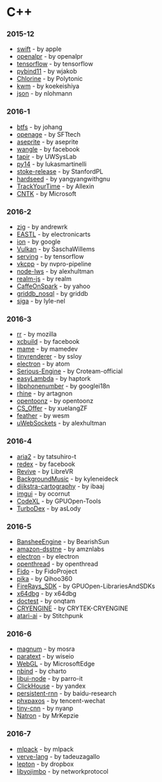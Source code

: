 # C++


### 2015-12
- [swift](https://github.com/apple/swift) - by apple
- [openalpr](https://github.com/openalpr/openalpr) - by openalpr
- [tensorflow](https://github.com/tensorflow/tensorflow) - by tensorflow
- [pybind11](https://github.com/wjakob/pybind11) - by wjakob
- [Chlorine](https://github.com/Polytonic/Chlorine) - by Polytonic
- [kwm](https://github.com/koekeishiya/kwm) - by koekeishiya
- [json](https://github.com/nlohmann/json) - by nlohmann

### 2016-1
- [btfs](https://github.com/johang/btfs) - by johang
- [openage](https://github.com/SFTtech/openage) - by SFTtech
- [aseprite](https://github.com/aseprite/aseprite) - by aseprite
- [wangle](https://github.com/facebook/wangle) - by facebook
- [tapir](https://github.com/UWSysLab/tapir) - by UWSysLab
- [py14](https://github.com/lukasmartinelli/py14) - by lukasmartinelli
- [stoke-release](https://github.com/StanfordPL/stoke-release) - by StanfordPL
- [hardseed](https://github.com/yangyangwithgnu/hardseed) - by yangyangwithgnu
- [TrackYourTime](https://github.com/Allexin/TrackYourTime) - by Allexin
- [CNTK](https://github.com/Microsoft/CNTK) - by Microsoft

### 2016-2
- [zig](https://github.com/andrewrk/zig) - by andrewrk
- [EASTL](https://github.com/electronicarts/EASTL) - by electronicarts
- [ion](https://github.com/google/ion) - by google
- [Vulkan](https://github.com/SaschaWillems/Vulkan) - by SaschaWillems
- [serving](https://github.com/tensorflow/serving) - by tensorflow
- [vkcpp](https://github.com/nvpro-pipeline/vkcpp) - by nvpro-pipeline
- [node-lws](https://github.com/alexhultman/node-lws) - by alexhultman
- [realm-js](https://github.com/realm/realm-js) - by realm
- [CaffeOnSpark](https://github.com/yahoo/CaffeOnSpark) - by yahoo
- [griddb_nosql](https://github.com/griddb/griddb_nosql) - by griddb
- [siga](https://github.com/lyle-nel/siga) - by lyle-nel

### 2016-3
- [rr](https://github.com/mozilla/rr) - by mozilla
- [xcbuild](https://github.com/facebook/xcbuild) - by facebook
- [mame](https://github.com/mamedev/mame) - by mamedev
- [tinyrenderer](https://github.com/ssloy/tinyrenderer) - by ssloy
- [electron](https://github.com/atom/electron) - by atom
- [Serious-Engine](https://github.com/Croteam-official/Serious-Engine) - by Croteam-official
- [easyLambda](https://github.com/haptork/easyLambda) - by haptork
- [libphonenumber](https://github.com/googlei18n/libphonenumber) - by googlei18n
- [rhine](https://github.com/artagnon/rhine) - by artagnon
- [opentoonz](https://github.com/opentoonz/opentoonz) - by opentoonz
- [CS_Offer](https://github.com/xuelangZF/CS_Offer) - by xuelangZF
- [feather](https://github.com/wesm/feather) - by wesm
- [uWebSockets](https://github.com/alexhultman/uWebSockets) - by alexhultman

### 2016-4
- [aria2](https://github.com/tatsuhiro-t/aria2) - by tatsuhiro-t
- [redex](https://github.com/facebook/redex) - by facebook
- [Revive](https://github.com/LibreVR/Revive) - by LibreVR
- [BackgroundMusic](https://github.com/kyleneideck/BackgroundMusic) - by kyleneideck
- [dijkstra-cartography](https://github.com/ibaaj/dijkstra-cartography) - by ibaaj
- [imgui](https://github.com/ocornut/imgui) - by ocornut
- [CodeXL](https://github.com/GPUOpen-Tools/CodeXL) - by GPUOpen-Tools
- [TurboDex](https://github.com/asLody/TurboDex) - by asLody

### 2016-5
- [BansheeEngine](https://github.com/BearishSun/BansheeEngine) - by BearishSun
- [amazon-dsstne](https://github.com/amznlabs/amazon-dsstne) - by amznlabs
- [electron](https://github.com/electron/electron) - by electron
- [openthread](https://github.com/openthread/openthread) - by openthread
- [Fido](https://github.com/FidoProject/Fido) - by FidoProject
- [pika](https://github.com/Qihoo360/pika) - by Qihoo360
- [FireRays_SDK](https://github.com/GPUOpen-LibrariesAndSDKs/FireRays_SDK) - by GPUOpen-LibrariesAndSDKs
- [x64dbg](https://github.com/x64dbg/x64dbg) - by x64dbg
- [doctest](https://github.com/onqtam/doctest) - by onqtam
- [CRYENGINE](https://github.com/CRYTEK-CRYENGINE/CRYENGINE) - by CRYTEK-CRYENGINE
- [atari-ai](https://github.com/Stitchpunk/atari-ai) - by Stitchpunk

### 2016-6
- [magnum](https://github.com/mosra/magnum) - by mosra
- [paratext](https://github.com/wiseio/paratext) - by wiseio
- [WebGL](https://github.com/MicrosoftEdge/WebGL) - by MicrosoftEdge
- [nbind](https://github.com/charto/nbind) - by charto
- [libui-node](https://github.com/parro-it/libui-node) - by parro-it
- [ClickHouse](https://github.com/yandex/ClickHouse) - by yandex
- [persistent-rnn](https://github.com/baidu-research/persistent-rnn) - by baidu-research
- [phxpaxos](https://github.com/tencent-wechat/phxpaxos) - by tencent-wechat
- [tiny-cnn](https://github.com/nyanp/tiny-cnn) - by nyanp
- [Natron](https://github.com/MrKepzie/Natron) - by MrKepzie

### 2016-7
- [mlpack](https://github.com/mlpack/mlpack) - by mlpack
- [verve-lang](https://github.com/tadeuzagallo/verve-lang) - by tadeuzagallo
- [lepton](https://github.com/dropbox/lepton) - by dropbox
- [libyojimbo](https://github.com/networkprotocol/libyojimbo) - by networkprotocol
